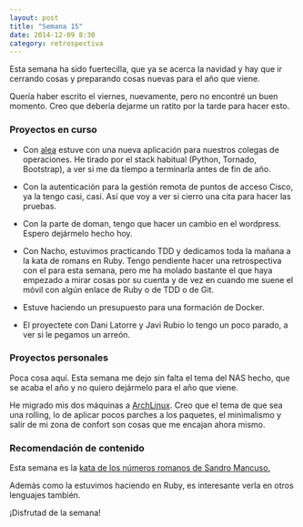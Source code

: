 ```yaml
---
layout: post
title: "Semana 15"
date: 2014-12-09 8:30
category: retrospectiva
---
```


Esta semana ha sido fuertecilla, que ya se acerca la navidad y hay que ir
cerrando cosas y preparando cosas nuevas para el año que viene.

Quería haber escrito el viernes, nuevamente, pero no encontré un buen momento.
Creo que debería dejarme un ratito por la tarde para hacer esto.

### Proyectos en curso

* Con [alea](http://alea-soluciones.com) estuve con una nueva aplicación para
  nuestros colegas de operaciones. He tirado por el stack habitual (Python,
  Tornado, Bootstrap), a ver si me da tiempo a terminarla antes de fin de año.

* Con la autenticación para la gestión remota de puntos de acceso Cisco, ya la
  tengo casi, casi. Así que voy a ver si cierro una cita para hacer las pruebas.

* Con la parte de doman, tengo que hacer un cambio en el wordpress. Espero
  dejármelo hecho hoy.

* Con Nacho, estuvimos practicando TDD y dedicamos toda la mañana a la kata de
  romans en Ruby. Tengo pendiente hacer una retrospectiva con el para esta
  semana, pero me ha molado bastante el que haya empezado a mirar cosas por su
  cuenta y de vez en cuando me suene el móvil con algún enlace de Ruby o de TDD o
  de Git.

* Estuve haciendo un presupuesto para una formación de Docker.

* El proyectete con Dani Latorre y Javi Rubio lo tengo un poco parado, a ver si
  le pegamos un arreón.

### Proyectos personales

Poca cosa aquí. Esta semana me dejo sin falta el tema del NAS hecho, que se
acaba el año y no quiero dejármelo para el año que viene.

He migrado mis dos máquinas a [ArchLinux](http://archlinux.org). Creo que el
tema de que sea una rolling, lo de aplicar pocos parches a los paquetes, el
minimalismo y salir de mi zona de confort son cosas que me encajan ahora mismo.

### Recomendación de contenido

Esta semana es la [kata de los números romanos de Sandro Mancuso.](https://www.youtube.com/watch?v=iZjgj1S0FCY)

Además como la estuvimos haciendo en Ruby, es interesante verla en otros
lenguajes también.

¡Disfrutad de la semana!

